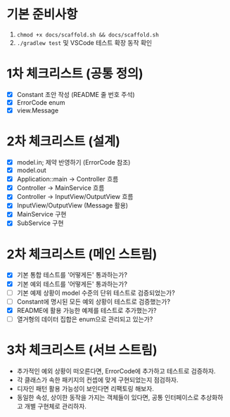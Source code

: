 # 기본 준비사항

1. `chmod +x docs/scaffold.sh && docs/scaffold.sh`
2. `./gradlew test` 및 VSCode 테스트 확장 동작 확인

# 1차 체크리스트 (공통 정의)

- [x] Constant 초안 작성 (README 줄 번호 주석)
- [x] ErrorCode enum
- [x] view.Message

# 2차 체크리스트 (설계)

- [x] model.in; 제약 반영하기 (ErrorCode 참조)
- [x] model.out
- [x] Application::main -> Controller 흐름
- [x] Controller -> MainService 흐름
- [x] Controller -> InputView/OutputView 흐름
- [x] InputView/OutputView (Message 활용)
- [x] MainService 구현
- [x] SubService 구현

# 2차 체크리스트 (메인 스트림)

- [x] 기본 통합 테스트를 '어떻게든' 통과하는가?
- [x] 기본 예외 테스트를 '어떻게든' 통과하는가?
- [ ] 기본 예제 상황이 model 수준의 단위 테스트로 검증되었는가?
- [ ] Constant에 명시된 모든 예외 상황이 테스트로 검증했는가?
- [x] README에 활용 가능한 예제를 테스트로 추가했는가?
- [ ] 열거형의 데이터 집합은 enum으로 관리되고 있는가?

# 3차 체크리스트 (서브 스트림)

- 추가적인 예외 상황이 떠오른다면, ErrorCode에 추가하고 테스트로 검증하자.
- 각 클래스가 속한 패키지의 컨셉에 맞게 구현되었는지 점검하자.
- 디자인 패턴 활용 가능성이 보인다면 리팩토링 해보자.
- 동일한 속성, 상이한 동작을 가지는 객체들이 있다면, 공통 인터페이스로 추상화하고 개별 구현체로 관리하자.

